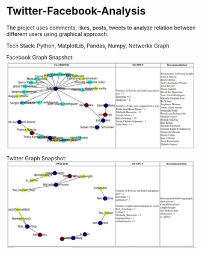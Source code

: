 # Twitter-Facebook-Analysis
The project uses comments, likes, posts, tweets to analyze relation between different users using graphical approach.

Tech Stack:
Python, MatplotLib, Pandas, Numpy, Networkx Graph

Facebook Graph Snapshot:
![Facebook Graph](facebook.jpg)

Twitter Graph Snapshot:
![Twitter Graph](twitter.jpg)

